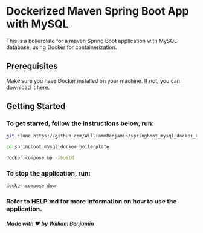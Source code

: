 # Dockerized Maven Spring Boot App with MySQL

This is a boilerplate for a maven Spring Boot application with MySQL database, using Docker for containerization.

## Prerequisites
Make sure you have Docker installed on your machine. If not, you can download it [here](https://www.docker.com/products/docker-desktop).

## Getting Started
### To get started, follow the instructions below, run:

```bash
git clone https://github.com/WilliammBenjamin/springboot_mysql_docker_boilerplate.git

cd springboot_mysql_docker_boilerplate

docker-compose up --build
```

### To stop the application, run:

```bash
docker-compose down
```

### Refer to HELP.md for more information on how to use the application.

##### Made with ❤️ by William Benjamin
